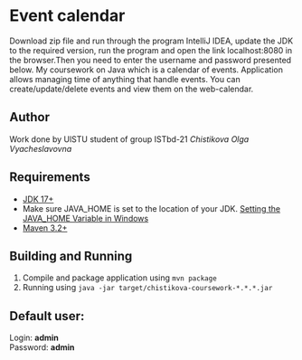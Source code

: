 # Event calendar
Download zip file and run through the program IntelliJ IDEA, update the JDK to the required version, run the program and open the link localhost:8080 in the browser.Then you need to enter the username and password presented below.
My coursework on Java which is a calendar of events. Application allows managing time of anything that handle events.
You can create/update/delete events and view them on the web-calendar.

## Author
Work done by UlSTU student of group ISTbd-21 *Chistikova Olga Vyacheslavovna*

## Requirements
- [JDK 17+](https://www.oracle.com/java/technologies/downloads/)
- Make sure JAVA_HOME is set to the location of your JDK. [Setting the JAVA_HOME Variable in Windows](https://confluence.atlassian.com/doc/setting-the-java_home-variable-in-windows-8895.html)
- [Maven 3.2+](https://maven.apache.org/install.html)

## Building and Running
1. Compile and package application using `mvn package`
2. Running using `java -jar target/chistikova-coursework-*.*.*.jar`

## Default user:
Login: **admin**<br/>
Password: **admin**